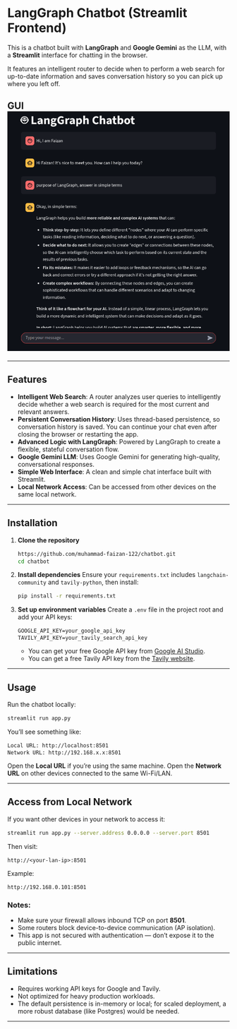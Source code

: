 # LangGraph Chatbot (Streamlit Frontend)

This is a chatbot built with **LangGraph** and **Google Gemini** as the LLM, with a **Streamlit** interface for chatting in the browser.

It features an intelligent router to decide when to perform a web search for up-to-date information and saves conversation history so you can pick up where you left off.

## GUI![ChatBot App](imgs/gui.png)
---

## Features

*   **Intelligent Web Search**: A router analyzes user queries to intelligently decide whether a web search is required for the most current and relevant answers.
*   **Persistent Conversation History**: Uses thread-based persistence, so conversation history is saved. You can continue your chat even after closing the browser or restarting the app.
*   **Advanced Logic with LangGraph**: Powered by LangGraph to create a flexible, stateful conversation flow.
*   **Google Gemini LLM**: Uses Google Gemini for generating high-quality, conversational responses.
*   **Simple Web Interface**: A clean and simple chat interface built with Streamlit.
*   **Local Network Access**: Can be accessed from other devices on the same local network.

---

## Installation

1.  **Clone the repository**

    ```bash
    https://github.com/muhammad-faizan-122/chatbot.git
    cd chatbot
    ```

2.  **Install dependencies**
    Ensure your `requirements.txt` includes `langchain-community` and `tavily-python`, then install:
    ```bash
    pip install -r requirements.txt
    ```

3.  **Set up environment variables**
    Create a `.env` file in the project root and add your API keys:

    ```env
    GOOGLE_API_KEY=your_google_api_key
    TAVILY_API_KEY=your_tavily_search_api_key
    ```

    *   You can get your free Google API key from [Google AI Studio](https://aistudio.google.com/app/apikey).
    *   You can get a free Tavily API key from the [Tavily website](https://tavily.com/).

---

## Usage

Run the chatbot locally:

```bash
streamlit run app.py
```

You’ll see something like:

```
Local URL: http://localhost:8501
Network URL: http://192.168.x.x:8501
```

Open the **Local URL** if you’re using the same machine.
Open the **Network URL** on other devices connected to the same Wi-Fi/LAN.

---

## Access from Local Network

If you want other devices in your network to access it:

```bash
streamlit run app.py --server.address 0.0.0.0 --server.port 8501
```

Then visit:

```
http://<your-lan-ip>:8501
```

Example:

```
http://192.168.0.101:8501
```

### Notes:

*   Make sure your firewall allows inbound TCP on port **8501**.
*   Some routers block device-to-device communication (AP isolation).
*   This app is not secured with authentication — don’t expose it to the public internet.

---

## Limitations

*   Requires working API keys for Google and Tavily.
*   Not optimized for heavy production workloads.
*   The default persistence is in-memory or local; for scaled deployment, a more robust database (like Postgres) would be needed.

---